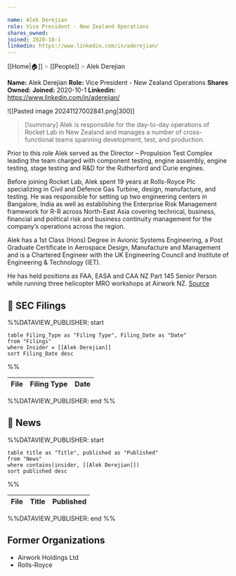 ```yaml
---

name: Alek Derejian
role: Vice President - New Zealand Operations
shares_owned: 
joined: 2020-10-1
linkedin: https://www.linkedin.com/in/aderejian/
---
```

[[Home|🏠]] <span style="color: LightSlateGray">></span> [[People]] <span style="color: LightSlateGray">></span> Alek Derejian

**Name:** Alek Derejian
**Role:** Vice President - New Zealand Operations
**Shares Owned:** 
**Joined:** 2020-10-1
**Linkedin:** https://www.linkedin.com/in/aderejian/

![[Pasted image 20241127002841.png|300]]

>[!summary]
Alek is responsible for the day-to-day operations of Rocket Lab in New Zealand and manages a number of cross-functional teams spanning development, test, and production.
>
Prior to this role Alek served as the Director – Propulsion Test Complex leading the team charged with component testing, engine assembly, engine testing, stage testing and R&D for the Rutherford and Curie engines.
>
Before joining Rocket Lab, Alek spent 19 years at Rolls-Royce Plc specializing in Civil and Defence Gas Turbine, design, manufacture, and testing. He was responsible for setting up two engineering centers in Bangalore, India as well as establishing the Enterprise Risk Management framework for R-R across North-East Asia covering technical, business, financial and political risk and business continuity management for the company’s operations across the region.
>
Alek has a 1st Class (Hons) Degree in Avionic Systems Engineering, a Post Graduate Certificate in Aerospace Design, Manufacture and Management and is a Chartered Engineer with the UK Engineering Council and Institute of Engineering & Technology (IET).
>
He has held positions as FAA, EASA and CAA NZ Part 145 Senior Person while running three helicopter MRO workshops at Airwork NZ.
[Source](https://www.rocketlabusa.com/about/team/)

## 💼 SEC Filings
%%DATAVIEW_PUBLISHER: start
```
table Filing_Type as "Filing Type", Filing_Date as "Date"
from "Filings"
where Insider = [[Alek Derejian]]
sort Filing_Date desc

```
%%

| File | Filing Type | Date |
| ---- | ----------- | ---- |

%%DATAVIEW_PUBLISHER: end %%

## 📰 News
%%DATAVIEW_PUBLISHER: start
```
table title as "Title", published as "Published"
from "News"
where contains(insider, [[Alek Derejian]])
sort published desc
```
%%

| File | Title | Published |
| ---- | ----- | --------- |

%%DATAVIEW_PUBLISHER: end %%



## Former Organizations

-  Airwork Holdings Ltd
-  Rolls-Royce